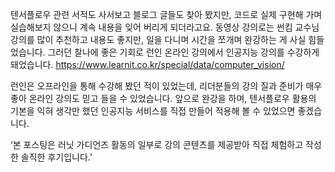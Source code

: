 텐서플로우 관련 서적도 사서보고 블로그 글들도 찾아 봤지만, 코드로 실제 구현해 가며 실습해보지 않으니 계속 내용을 잊어 버리게 되더라고요.
동영상 강의로는 썬킴 교수님 강의를 많이 추천하고 내용도 좋지만, 일을 다니며 시간을 쪼개며 완강하는 게 사실 힘들었습니다.
그러던 찰나에 좋은 기회로 런인 온라인 강의에서 인공지능 강의를 수강하게 돼었습니다.
  https://www.learnit.co.kr/special/data/computer_vision/
  
런인은 오프라인을 통해 수강해 봤던 적이 있었는데, 리더분들의 강의 질과 준비가 매우 좋아 온라인 강의도 믿고 들을 수 있었습니다.
앞으로 완강을 하며, 텐서플로우 활용의 기본을 익혀 생각만 했던 인공지능 서비스를 직접 만들어 적용해 볼 수 있었으면 좋겠습니다.

‘본 포스팅은 러닛 가디언즈 활동의 일부로 강의 콘텐츠를 제공받아 직접 체험하고 작성한 솔직한 후기입니다.’

